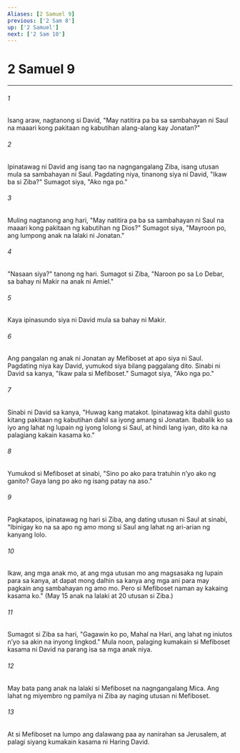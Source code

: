 ```yaml
---
Aliases: [2 Samuel 9]
previous: ['2 Sam 8']
up: ['2 Samuel']
next: ['2 Sam 10']
---
```

# 2 Samuel 9

***






















###### 1 










Isang araw, nagtanong si David, "May natitira pa ba sa sambahayan ni Saul na maaari kong pakitaan ng kabutihan alang-alang kay Jonatan?" 





















###### 2 










Ipinatawag ni David ang isang tao na nagngangalang Ziba, isang utusan mula sa sambahayan ni Saul. Pagdating niya, tinanong siya ni David, "Ikaw ba si Ziba?" Sumagot siya, "Ako nga po." 





















###### 3 










Muling nagtanong ang hari, "May natitira pa ba sa sambahayan ni Saul na maaari kong pakitaan ng kabutihan ng Dios?" Sumagot siya, "Mayroon po, ang lumpong anak na lalaki ni Jonatan." 





















###### 4 










"Nasaan siya?" tanong ng hari. Sumagot si Ziba, "Naroon po sa Lo Debar, sa bahay ni Makir na anak ni Amiel." 





















###### 5 










Kaya ipinasundo siya ni David mula sa bahay ni Makir. 





















###### 6 










Ang pangalan ng anak ni Jonatan ay Mefiboset at apo siya ni Saul. Pagdating niya kay David, yumukod siya bilang paggalang dito. Sinabi ni David sa kanya, "Ikaw pala si Mefiboset." Sumagot siya, "Ako nga po." 





















###### 7 










Sinabi ni David sa kanya, "Huwag kang matakot. Ipinatawag kita dahil gusto kitang pakitaan ng kabutihan dahil sa iyong amang si Jonatan. Ibabalik ko sa iyo ang lahat ng lupain ng iyong lolong si Saul, at hindi lang iyan, dito ka na palagiang kakain kasama ko." 





















###### 8 










Yumukod si Mefiboset at sinabi, "Sino po ako para tratuhin nʼyo ako ng ganito? Gaya lang po ako ng isang patay na aso." 





















###### 9 










Pagkatapos, ipinatawag ng hari si Ziba, ang dating utusan ni Saul at sinabi, "Ibinigay ko na sa apo ng amo mong si Saul ang lahat ng ari-arian ng kanyang lolo. 





















###### 10 










Ikaw, ang mga anak mo, at ang mga utusan mo ang magsasaka ng lupain para sa kanya, at dapat mong dalhin sa kanya ang mga ani para may pagkain ang sambahayan ng amo mo. Pero si Mefiboset naman ay kakaing kasama ko." (May 15 anak na lalaki at 20 utusan si Ziba.) 





















###### 11 










Sumagot si Ziba sa hari, "Gagawin ko po, Mahal na Hari, ang lahat ng iniutos nʼyo sa akin na inyong lingkod." Mula noon, palaging kumakain si Mefiboset kasama ni David na parang isa sa mga anak niya. 





















###### 12 










May bata pang anak na lalaki si Mefiboset na nagngangalang Mica. Ang lahat ng miyembro ng pamilya ni Ziba ay naging utusan ni Mefiboset. 





















###### 13 










At si Mefiboset na lumpo ang dalawang paa ay nanirahan sa Jerusalem, at palagi siyang kumakain kasama ni Haring David.
